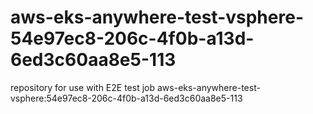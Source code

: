 # aws-eks-anywhere-test-vsphere-54e97ec8-206c-4f0b-a13d-6ed3c60aa8e5-113
repository for use with E2E test job aws-eks-anywhere-test-vsphere:54e97ec8-206c-4f0b-a13d-6ed3c60aa8e5-113
